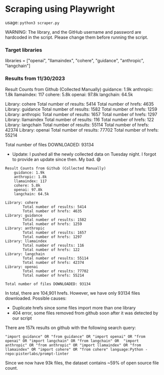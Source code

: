 # Scraping using Playwright

usage: `python3 scraper.py`

WARNING: The library, and the GitHub username and password are hardcoded in the script. Please change them before running the script.

### Target libraries
libraries = ["openai", "llamaindex", "cohere", "guidance", "anthropic", "langchain"]

### Results from 11/30/2023

Result Counts from Github (Collected Manually)
    guidance: 1.9k
    anthropic: 1.8k
    llamaindex: 117
    cohere: 5.8k
    openai: 97.8k
    langchain: 64.5k

Library: cohere
        Total number of results: 5414
        Total number of hrefs: 4635
Library: guidance
        Total number of results: 1582
        Total number of hrefs: 1259
Library: anthropic
        Total number of results: 1657
        Total number of hrefs: 1297
Library: llamaindex
        Total number of results: 116
        Total number of hrefs: 122
Library: langchain
        Total number of results: 55114
        Total number of hrefs: 42374
Library: openai
        Total number of results: 77702
        Total number of hrefs: 55214

Total number of files DOWNLOADED: 93134

- Update:
I pushed all the newly collected data on Tuesday night. I forgot to provide an update since then. My bad. 😅 

```
Result Counts from Github (Collected Manually)
    guidance: 1.9k
    anthropic: 1.8k
    llamaindex: 117
    cohere: 5.8k
    openai: 97.8k
    langchain: 64.5k

Library: cohere
        Total number of results: 5414
        Total number of hrefs: 4635
Library: guidance
        Total number of results: 1582
        Total number of hrefs: 1259
Library: anthropic
        Total number of results: 1657
        Total number of hrefs: 1297
Library: llamaindex
        Total number of results: 116
        Total number of hrefs: 122
Library: langchain
        Total number of results: 55114
        Total number of hrefs: 42374
Library: openai
        Total number of results: 77702
        Total number of hrefs: 55214

Total number of files DOWNLOADED: 93134
```

In total, there are 104,901 hrefs. However, we have only 93134 files downloaded. Possible causes:
-  Duplicate hrefs since some files import more than one library
- 404 error, some files removed from github soon after it was detected by our script

There are 157k results on github with the following search query: 
```
"import guidance" OR "from guidance" OR "import openai" OR "from openai" OR "import langchain" OR "from langchain" OR  "import anthropic" OR "from anthropic" OR "import llamaindex" OR "from llamaindex" OR "import cohere" OR "from cohere" language:Python -repo:pisterlabs/prompt-linter
```
Since we now have 93k files, the dataset contains ~59% of open source file count.